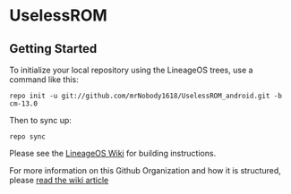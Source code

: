 UselessROM
===========

Getting Started
---------------

To initialize your local repository using the LineageOS trees, use a command like this:

    repo init -u git://github.com/mrNobody1618/UselessROM_android.git -b cm-13.0

Then to sync up:

    repo sync

Please see the [LineageOS Wiki](http://wiki.lineageos.org/) for building instructions.

For more information on this Github Organization and how it is structured, 
please [read the wiki article](http://wiki.lineageos.org/w/Github_Organization)

